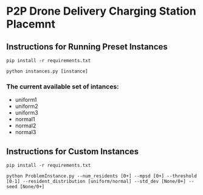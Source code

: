 # P2P Drone Delivery Charging Station Placemnt

## Instructions for Running Preset Instances

```
pip install -r requirements.txt
```

```
python instances.py [instance]
```

### The current available set of intances:
- uniform1
- uniform2
- uniform3
- normal1
- normal2
- normal3

## Instructions for Custom Instances

```
pip install -r requirements.txt
```

```
python ProblemInstance.py --num_residents [0+] --mpsd [0+] --threshold [0-1] --resident_distribution [uniform/normal] --std_dev [None/0+] --seed [None/0+]
```